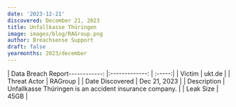 ```yaml
---
date: '2023-12-21'
discovered: December 21, 2023
title: Unfallkasse Thüringen
image: images/blog/RAGroup.png
author: Breachsense Support
draft: false
yearmonths: 2023/december
---
```


| Data Breach Report------------:     |:-------------:    | :-----:|
| Victim      | ukt.de      | 
| Threat Actor      | RAGroup      | 
| Date Discovered      | Dec 21, 2023      | 
| Description      | Unfallkasse Thüringen is an accident insurance company.      | 
| Leak Size      | 45GB      | 

